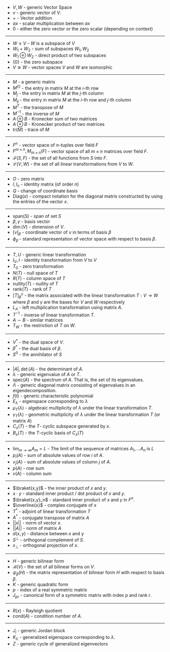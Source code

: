 * $V, W$ - generic Vector Space
* $v$ - generic vector of $V$.
* $+$ - Vector addition
* $ax$ - scalar multiplication between $ax$
* $0$ - either the zero vector or the zero scalar (depending on context)
***
* $W\le V$ - $W$ is a subspace of $V$
* $W_1 + W_2$ - sum of subspaces $W_1,W_2$
* $W_1\oplus W_2$ - direct product of two subspaces
* $\{0\}$ - the zero subspace
* $V\cong W$ - vector spaces $V$ and $W$ are isomorphic
***
* $M$ - a generic matrix
* $M^{(i)}$ - the entry in matrix $M$ at the $i$-th row
* $M_j$ - the entry in matrix $M$ at the $j$-th column
* $M_{ij}$ - the entry in matrix $M$ at the $i$-th row and $j$-th column
* $M^T$ - the transpose of $M$
* $M^{-1}$ - the inverse of $M$
* $A\oplus B$ - Kronecker sum of two matrices
* $A\otimes B$ - Kronecker product of two matrices
* $\text{tr}(M)$ - trace of $M$ 
***
* $F^n$ - vector space of $n$-tuples over field $F$
* $F^{m\times n}, M_{m\times n}(F)$ - vector space of all $m\times n$ matrices over field $F$. 
* $\mathcal{F}(S,F)$ - the set of all functions from $S$ into $F$. 
* $\mathcal{L}(V,W)$ - the set of all linear transformations from $V$ to $W$. 
***
* $O$ - zero matrix
* $I, I_n$ - identity matrix (of order $n$)
* $Q$ - change of coordinate basis
* $\text{Diag}(x)$ - compact notation for the diagonal matrix constructed by using the entries of the vector $x$. 
***
* $\text{span}(S)$ - span of set $S$
* $\beta, \gamma$ - basis vector
* $\dim(V)$ - dimension of $V$.
* $[v]_\beta$ - coordinate vector of $v$ in terms of basis $\beta$
* $\phi_\beta$ - standard representation of vector space with respect to basis $\beta$.
***
* $T, U$ - generic linear transformation
* $I_V, I$ - identity transformation from $V$ to $V$ 
* $T_0$ - zero transformation
* $N(T)$ - null space of $T$
* $R(T)$ - column space of $T$
* $\text{nullity}(T)$ - nullity of $T$
* $\text{rank}(T)$ - rank of $T$
* $[T]_\beta^\gamma$ - the matrix associated with the linear transformation $T:V\to W$ where $\beta$ and $\gamma$ are the bases for $V$ and $W$ respectively
* $L_A$ - left multiplication transformation using matrix $A$.
* $T^{-1}$ - inverse of linear transformation $T$.
* $A\sim B$ - similar matrices
* $T_W$ - the restriction of $T$ on $W$. 
***
* $V^\ast$ - the dual space of $V$.
* $\beta^\ast$ - the dual basis of $\beta$.
* $S^0$ - the annihilator of $S$
* **
* $|A|,\det (A)$ - the determinant of $A$.
* $\lambda$ - generic eigenvalue of $A$ or  $T$.
* $\text{spec}(A)$ - the spectrum of $A$. That is, the set of its eigenvalues.
* $\Lambda$ - generic diagonal matrix consisting of eigenvalues in an eigendecomposition.
* $f(t)$ - generic characteristic polynomial
* $E_\lambda$ - eigenspace corresponding to $\lambda$
* $\mu_T(\lambda)$ - algebraic multiplicity of $\lambda$ under the linear transformation $T$. 
* $\gamma_T(\lambda)$ - geometric multiplicity of $\lambda$ under the linear transformation $T$ (or matrix $A$)
* $C_x(T)$ - the $T$- cyclic subspace generated by $x$.
* $B_x(T)$ - the $T$-cyclic basis of $C_x(T)$
*****
* $\lim_{m\to\infty}A_m = L$ - The limit of the sequence of matrices $A_1,\dots A_n$ is $L$
* $p_i(A)$ - sum of absolute values of row $i$ of $A$.
* $v_j(A)$ - sum of absolute values of column $j$ of $A$.
* $p(A)$ - row sum
* $v(A)$ - column sum
***
* $\braket{x,y}$ - the inner product of $x$ and $y$.
* $x\cdot y$ - standard inner product / dot product of $x$ and $y$.
* $\braket{x,y}_n$ - standard inner product of $x$ and $y$ in $F^n$. 
* $\overline{x}$ - complex conjugate of $x$
* $T^\ast$ - adjoint of linear transformation $T$
* $A^\ast$ - conjugate transpose of matrix $A$
* $||x||$ - norm of vector $x$.
* $||A||$ - norm of matrix $A$
* $d(x,y)$ - distance between $x$ and $y$
* $S^\perp$ - orthogonal complement of $S$.
* $x_\perp$ - orthogonal projection of $x$.
*****
* $H$ - generic bilinear form
* $\mathcal{B}(V)$ - the set of all bilinear forms on $V$.
* $\psi_\beta(H)$ - the matrix representation of bilinear form $H$ with respect to basis $\beta$. 
* $K$ - generic quadratic form
* $p$ - index of a real symmetric matrix
* $J_{pr}$ - canonical form of a symmetric matrix with index $p$ and rank $r$.
*****
* $R(x)$ - Rayleigh quotient 
* $\text{cond}(A)$ - condition number of $A$.
*****
* $J_i$ - generic Jordan block
* $K_\lambda$ - generalized eigenspace corresponding to $\lambda$.
* $Z$ - generic cycle of generalized eigenvectors